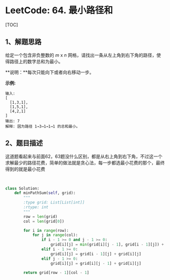 # LeetCode: 64. 最小路径和

[TOC]



## 1、解题思路





给定一个包含非负整数的 *m* x *n* 网格，请找出一条从左上角到右下角的路径，使得路径上的数字总和为最小。

**说明：**每次只能向下或者向右移动一步。

**示例:**

```
输入:
[
  [1,3,1],
  [1,5,1],
  [4,2,1]
]
输出: 7
解释: 因为路径 1→3→1→1→1 的总和最小。
```





## 2、题目描述

​	这道题看起来与前面62，63题没什么区别，都是从右上角到右下角，不过这一个求解最少的路径花费，简单的做法就是贪心法，每一步都选最小花费的那个，最终得到的就是最小花费

​	

```python
class Solution:
    def minPathSum(self, grid):
        """
        :type grid: List[List[int]]
        :rtype: int
        """
        row = len(grid)
        col = len(grid[0])

        for i in range(row):
            for j in range(col):
                if i - 1 >= 0 and j - 1 >= 0:
                    grid[i][j] = min(grid[i][j - 1], grid[i - 1][j]) + grid[i][j]
                elif i - 1 >= 0:
                    grid[i][j] = grid[i - 1][j] + grid[i][j]
                elif j - 1 >= 0:
                    grid[i][j] = grid[i][j - 1] + grid[i][j]

        return grid[row - 1][col - 1]
```

​	
